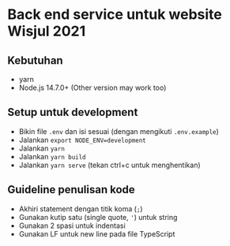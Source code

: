 # Back end service untuk website Wisjul 2021

## Kebutuhan
- yarn
- Node.js 14.7.0+ (Other version may work too)

## Setup untuk development
- Bikin file `.env` dan isi sesuai (dengan mengikuti `.env.example`)
- Jalankan `export NODE_ENV=development`
- Jalankan `yarn`
- Jalankan `yarn build`
- Jalankan `yarn serve` (tekan ctrl+c untuk menghentikan)

## Guideline penulisan kode
- Akhiri statement dengan titik koma (`;`)
- Gunakan kutip satu (single quote, `'`) untuk string
- Gunakan 2 spasi untuk indentasi
- Gunakan LF untuk new line pada file TypeScript
